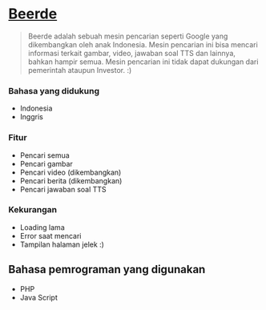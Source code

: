 # [Beerde](https://beerde.rf.gd)
> Beerde adalah sebuah mesin pencarian seperti Google yang dikembangkan oleh anak Indonesia. Mesin pencarian ini bisa mencari informasi terkait gambar, video, jawaban soal TTS dan lainnya, bahkan hampir semua. Mesin pencarian ini tidak dapat dukungan dari pemerintah ataupun Investor. :)
### Bahasa yang didukung
* Indonesia
* Inggris
### Fitur
* Pencari semua
* Pencari gambar
* Pencari video (dikembangkan)
* Pencari berita (dikembangkan)
* Pencari jawaban soal TTS
### Kekurangan
* Loading lama
* Error saat mencari
* Tampilan halaman jelek :)
## Bahasa pemrograman yang digunakan
* PHP
* Java Script
